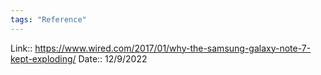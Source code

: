 ```yaml
---
tags: "Reference"
---
```


Link:: https://www.wired.com/2017/01/why-the-samsung-galaxy-note-7-kept-exploding/
Date:: 12/9/2022